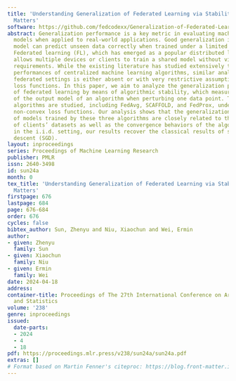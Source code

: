 ```yaml
---
title: 'Understanding Generalization of Federated Learning via Stability: Heterogeneity
  Matters'
software: https://github.com/fedcodexx/Generalization-of-Federated-Learning
abstract: Generalization performance is a key metric in evaluating machine learning
  models when applied to real-world applications. Good generalization indicates the
  model can predict unseen data correctly when trained under a limited number of data.
  Federated learning (FL), which has emerged as a popular distributed learning framework,
  allows multiple devices or clients to train a shared model without violating privacy
  requirements. While the existing literature has studied extensively the generalization
  performances of centralized machine learning algorithms, similar analysis in the
  federated settings is either absent or with very restrictive assumptions on the
  loss functions. In this paper, we aim to analyze the generalization performances
  of federated learning by means of algorithmic stability, which measures the change
  of the output model of an algorithm when perturbing one data point. Three widely-used
  algorithms are studied, including FedAvg, SCAFFOLD, and FedProx, under convex and
  non-convex loss functions. Our analysis shows that the generalization performances
  of models trained by these three algorithms are closely related to the heterogeneity
  of clients’ datasets as well as the convergence behaviors of the algorithms. Particularly,
  in the i.i.d. setting, our results recover the classical results of stochastic gradient
  descent (SGD).
layout: inproceedings
series: Proceedings of Machine Learning Research
publisher: PMLR
issn: 2640-3498
id: sun24a
month: 0
tex_title: 'Understanding Generalization of Federated Learning via Stability: Heterogeneity
  Matters'
firstpage: 676
lastpage: 684
page: 676-684
order: 676
cycles: false
bibtex_author: Sun, Zhenyu and Niu, Xiaochun and Wei, Ermin
author:
- given: Zhenyu
  family: Sun
- given: Xiaochun
  family: Niu
- given: Ermin
  family: Wei
date: 2024-04-18
address:
container-title: Proceedings of The 27th International Conference on Artificial Intelligence
  and Statistics
volume: '238'
genre: inproceedings
issued:
  date-parts:
  - 2024
  - 4
  - 18
pdf: https://proceedings.mlr.press/v238/sun24a/sun24a.pdf
extras: []
# Format based on Martin Fenner's citeproc: https://blog.front-matter.io/posts/citeproc-yaml-for-bibliographies/
---
```

